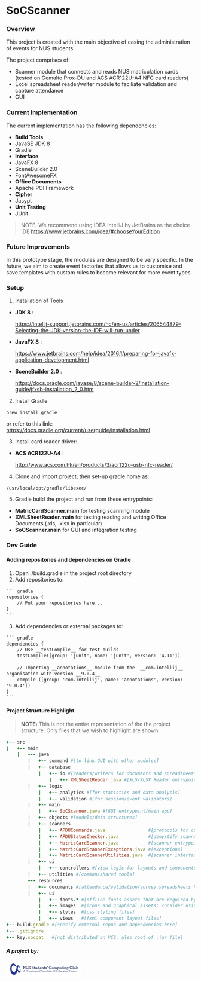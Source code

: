 # SoCScanner

### Overview
This project is created with the main objective of easing the administration of events for NUS students. 

The project comprises of:
- Scanner module that connects and reads NUS matriculation cards (tested on Gemalto Prox-DU and ACS ACR122U-A4 NFC card readers)
- Excel spreadsheet reader/writer module to faciliate validation and capture attendance
- GUI

### Current Implementation
The current implementation has the following dependencies:
- __Build Tools__
 - JavaSE JDK 8
 - Gradle
- __Interface__
 - JavaFX 8
 - SceneBuilder 2.0
 - FontAwesomeFX
- __Office Documents__
 - Apache POI Framework
- __Cipher__
 - Jasypt
- __Unit Testing__
 - JUnit

> NOTE: We recommend using IDEA IntelliJ by JetBrains as the choice IDE
  https://www.jetbrains.com/idea/#chooseYourEdition

### Future Improvements
In this prototype stage, the modules are designed to be very specific. 
In the future, we aim to create event factories that allows us to customise and save templates with custom rules to become relevant for more event types.

### Setup
1. Installation of Tools
 - __JDK 8__ : 

   https://intellij-support.jetbrains.com/hc/en-us/articles/206544879-Selecting-the-JDK-version-the-IDE-will-run-under

 - __JavaFX 8__ : 

   https://www.jetbrains.com/help/idea/2016.1/preparing-for-javafx-application-development.html

 - __SceneBuilder 2.0__ : 

   https://docs.oracle.com/javase/8/scene-builder-2/installation-guide/jfxsb-installation_2_0.htm
  
2. Install Gradle
  
  ```
  brew install gradle
  ```
  
  or refer to this link: https://docs.gradle.org/current/userguide/installation.html
  
3. Install card reader driver:
  - __ACS ACR122U-A4__ : 
    
    http://www.acs.com.hk/en/products/3/acr122u-usb-nfc-reader/
  
4. Clone and import project, then set-up gradle home as:
  
  ```
  /usr/local/opt/gradle/libexec/
  ```

5. Gradle build the project and run from these entrypoints:
  - __MatricCardScanner.main__ for testing scanning module
  - __XMLSheetReader.main__ for testing reading and writing Office Documents (.xls, .xlsx in particular)
  - __SoCScanner.main__ for GUI and integration testing
  
  
### Dev Guide

#### Adding repositories and dependencies on Gradle
  1. Open ./build.gradle in the project root directory
  2. Add repositories to:
  
    ``` gradle
    repositories {
        // Put your repositories here...
    }
    ```
    
  3. Add dependencies or external packages to:
  
    ``` gradle
    dependencies {
        // Use __testCompile__ for test builds
        testCompile([group: 'junit', name: 'junit', version: '4.11']) 
        
        // Importing __annotations__ module from the  __com.intellij__ organisation with version __9.0.4__
        compile ([group: 'com.intellij', name: 'annotations', version: '9.0.4']) 
    }
    ```
    
#### Project Structure Highlight

> __NOTE:__ 
  This is not the entire representation of the the project structure. Only files that we wish to highlight are shown.

``` ruby
+-- src
|   +-- main
    |   +-- java
        |   +-- command #[to link GUI with other modules]
        |   +-- database
            |   +-- io #[readers/writers for documents and spreadsheets]
                |   +-- XMLSheetReader.java #[XLS/XLSX Reader entrypoint]
        |   +-- logic
            |   +-- analytics #[for statistics and data analysis]
            |   +-- validation #[for session/event validators]
        |   +-- main
            |   +-- SoCScanner.java #[GUI entrypoint/main app]
        |   +-- objects #[models/data structures]
        |   +-- scanners
            |   +-- APDUCommands.java                #[protocols for card reading; stubbed for security]
            |   +-- APDUStatusChecker.java           #[demystify scanner status codes]
            |   +-- MatricCardScanner.java           #[scanner entrypoint]
            |   +-- MatricCardScannerExceptions.java #[exceptions]
            |   +-- MatricCardScannerUtilities.java  #[scanner interface]
        |   +-- ui
            |   +-- controllers #[view logic for layouts and components]
        |   +-- utilities #[common/shared tools]
        +-- resources
        |   +-- documents #[attendance/validation/survey spreadsheets here]
        |   +-- ui
            |   +-- fonts.* #[offline fonts assets that are required by the UI]
            |   +-- images  #[icons and graphical assets; consider using .svg]
            |   +-- styles  #[css styling files]
            |   +-- views   #[fxml component layout files]
+-- build.gradle #[specify external repos and dependencies here]
+-- .gitignore   
+-- key.soccat   #[not distributed on VCS, also root of .jar file]
```

##### A project by:

<img src="./compclub-logo.jpg" alt="" width="200" height="36">
  
